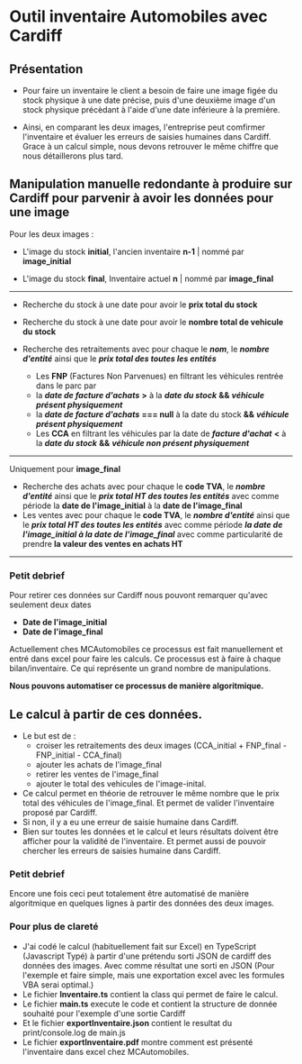 # Outil inventaire Automobiles avec Cardiff

## Présentation

- Pour faire un inventaire le client a besoin de faire une image figée du stock physique à une date précise, puis d'une deuxième image d'un stock physique précèdant à l'aide d'une date inférieure à la première.

- Ainsi, en comparant les deux images, l'entreprise peut comfirmer l'inventaire et évaluer les erreurs de saisies humaines dans Cardiff. Grace à un calcul simple, nous devons retrouver le même chiffre que nous détaillerons plus tard.

## Manipulation manuelle redondante à produire sur Cardiff pour parvenir à avoir les données pour une image

Pour les deux images :

- L'image du stock **initial**, l'ancien inventaire **n-1** | nommé par **image_initial**

- L'image du stock **final**, Inventaire actuel **n** | nommé par **image_final**

---

- Recherche du stock à une date pour avoir le **prix total du stock**
- Recherche du stock à une date pour avoir le **nombre total de vehicule du stock**
- Recherche des retraitements avec pour chaque le **_nom_**, le **_nombre d'entité_** ainsi que le **_prix total des toutes les entités_**

  - Les **FNP** (Factures Non Parvenues) en filtrant les véhicules rentrée dans le parc par
  - la **_date de facture d'achats_** **>** à la **_date du stock_** **&&** **_véhicule présent physiquement_**
  - la **_date de facture d'achats_** **=== null** à la date du stock **&&** **_véhicule présent physiquement_**
  - Les **CCA** en filtrant les véhicules par la date de **_facture d'achat_** **<** à la **_date du stock_** **&&** **_véhicule non présent physiquement_**

---

Uniquement pour **image_final**

- Recherche des achats avec pour chaque le **code TVA**, le **_nombre d'entité_** ainsi que le **_prix total HT des toutes les entités_** avec comme période la **date de l'image_initial** à la **date de l'image_final**
- Les ventes avec pour chaque le **code TVA**, le **_nombre d'entité_** ainsi que le **_prix total HT des toutes les entités_** avec comme période **_la date de l'image_initial à la date de l'image_final_** avec comme particularité de prendre **la valeur des ventes en achats HT**

---

### Petit debrief

Pour retirer ces données sur Cardiff nous pouvont remarquer qu'avec seulement deux dates

- **Date de l'image_initial**
- **Date de l'image_final**

Actuellement ches MCAutomobiles ce processus est fait manuellement et entré dans excel pour faire les calculs. Ce processus est à faire à chaque bilan/inventaire. Ce qui représente un grand nombre de manipulations.

**Nous pouvons automatiser ce processus de manière algoritmique.**

## Le calcul à partir de ces données.

- Le but est de :
  - croiser les retraitements des deux images (CCA_initial + FNP_final - FNP_initial - CCA_final)
  - ajouter les achats de l'image_final
  - retirer les ventes de l'image_final
  - ajouter le total des vehicules de l'image-inital.
- Ce calcul permet en théorie de retrouver le même nombre que le prix total des véhicules de l'image_final. Et permet de valider l'inventaire proposé par Cardiff.
- Si non, il y a eu une erreur de saisie humaine dans Cardiff.
- Bien sur toutes les données et le calcul et leurs résultats doivent être afficher pour la validité de l'inventaire. Et permet aussi de pouvoir chercher les erreurs de saisies humaine dans Cardiff.

### Petit debrief

Encore une fois ceci peut totalement être automatisé de manière algoritmique en quelques lignes à partir des données des deux images.

### Pour plus de clareté

- J'ai codé le calcul (habituellement fait sur Excel) en TypeScript (Javascript Typé) à partir d'une prétendu sorti JSON de cardiff des données des images. Avec comme résultat une sorti en JSON (Pour l'exemple et faire simple, mais une exportation excel avec les formules VBA serai optimal.)
- Le fichier **Inventaire.ts** contient la class qui permet de faire le calcul.
- Le fichier **main.ts** execute le code et contient la structure de donnée souhaité pour l'exemple d'une sortie Cardiff
- Et le fichier **exportInventaire.json** contient le resultat du print/console.log de main.js
- Le fichier **exportInventaire.pdf** montre comment est présenté l'inventaire dans excel chez MCAutomobiles.
